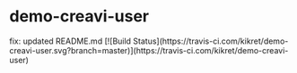 <h1>demo-creavi-user</h1>
fix: updated README.md
[![Build Status](https://travis-ci.com/kikret/demo-creavi-user.svg?branch=master)](https://travis-ci.com/kikret/demo-creavi-user)
